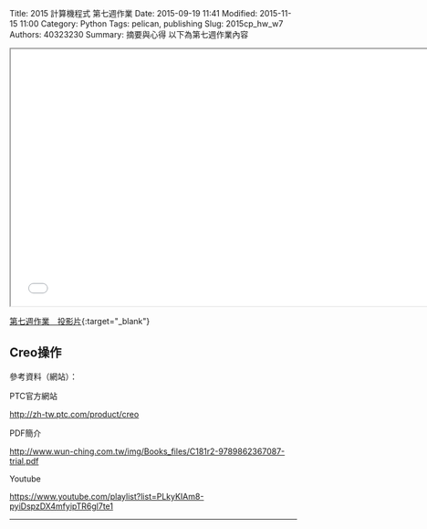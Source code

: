 Title: 2015 計算機程式 第七週作業
Date: 2015-09-19 11:41
Modified: 2015-11-15 11:00
Category: Python
Tags: pelican, publishing
Slug: 2015cp_hw_w7
Authors: 40323230
Summary: 摘要與心得
以下為第七週作業內容

<iframe src="40323230_cp_w7.html" width="750" height="450"></iframe>

[第七週作業　投影片](40323230_cp_w7.html){:target="_blank"}

<h2>Creo操作</h2>

參考資料（網站）：

<p>PTC官方網站</p>

http://zh-tw.ptc.com/product/creo

<p>PDF簡介</p>

http://www.wun-ching.com.tw/img/Books_files/C181r2-9789862367087-trial.pdf

<p>Youtube</p>

https://www.youtube.com/playlist?list=PLkyKIAm8-pyiDspzDX4mfyipTR6gl7te1

<hr>
